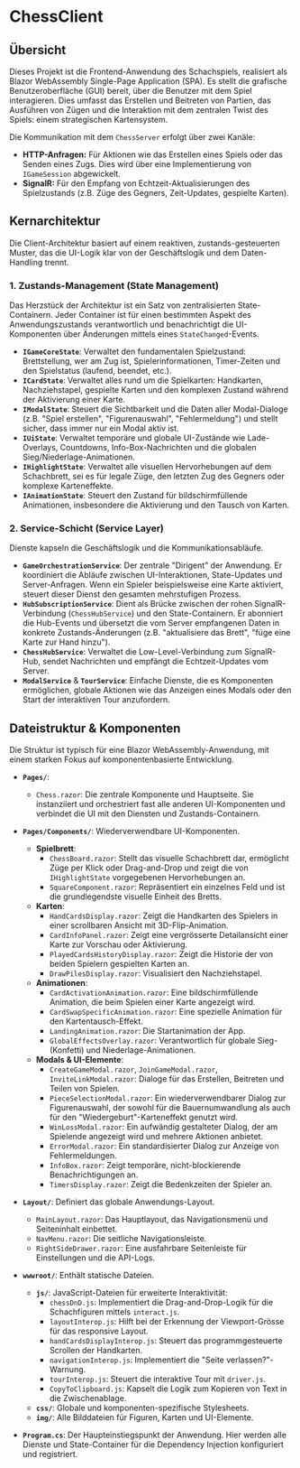 ﻿# ChessClient

## Übersicht

Dieses Projekt ist die Frontend-Anwendung des Schachspiels, realisiert als Blazor WebAssembly Single-Page Application (SPA). Es stellt die grafische Benutzeroberfläche (GUI) bereit, über die Benutzer mit dem Spiel interagieren. Dies umfasst das Erstellen und Beitreten von Partien, das Ausführen von Zügen und die Interaktion mit dem zentralen Twist des Spiels: einem strategischen Kartensystem.

Die Kommunikation mit dem `ChessServer` erfolgt über zwei Kanäle:
* **HTTP-Anfragen:** Für Aktionen wie das Erstellen eines Spiels oder das Senden eines Zugs. Dies wird über eine Implementierung von `IGameSession` abgewickelt.
* **SignalR:** Für den Empfang von Echtzeit-Aktualisierungen des Spielzustands (z.B. Züge des Gegners, Zeit-Updates, gespielte Karten).

## Kernarchitektur

Die Client-Architektur basiert auf einem reaktiven, zustands-gesteuerten Muster, das die UI-Logik klar von der Geschäftslogik und dem Daten-Handling trennt.

### 1. Zustands-Management (State Management)

Das Herzstück der Architektur ist ein Satz von zentralisierten State-Containern. Jeder Container ist für einen bestimmten Aspekt des Anwendungszustands verantwortlich und benachrichtigt die UI-Komponenten über Änderungen mittels eines `StateChanged`-Events.

* **`IGameCoreState`**: Verwaltet den fundamentalen Spielzustand: Brettstellung, wer am Zug ist, Spielerinformationen, Timer-Zeiten und den Spielstatus (laufend, beendet, etc.).
* **`ICardState`**: Verwaltet alles rund um die Spielkarten: Handkarten, Nachziehstapel, gespielte Karten und den komplexen Zustand während der Aktivierung einer Karte.
* **`IModalState`**: Steuert die Sichtbarkeit und die Daten aller Modal-Dialoge (z.B. "Spiel erstellen", "Figurenauswahl", "Fehlermeldung") und stellt sicher, dass immer nur ein Modal aktiv ist.
* **`IUiState`**: Verwaltet temporäre und globale UI-Zustände wie Lade-Overlays, Countdowns, Info-Box-Nachrichten und die globalen Sieg/Niederlage-Animationen.
* **`IHighlightState`**: Verwaltet alle visuellen Hervorhebungen auf dem Schachbrett, sei es für legale Züge, den letzten Zug des Gegners oder komplexe Karteneffekte.
* **`IAnimationState`**: Steuert den Zustand für bildschirmfüllende Animationen, insbesondere die Aktivierung und den Tausch von Karten.

### 2. Service-Schicht (Service Layer)

Dienste kapseln die Geschäftslogik und die Kommunikationsabläufe.

* **`GameOrchestrationService`**: Der zentrale "Dirigent" der Anwendung. Er koordiniert die Abläufe zwischen UI-Interaktionen, State-Updates und Server-Anfragen. Wenn ein Spieler beispielsweise eine Karte aktiviert, steuert dieser Dienst den gesamten mehrstufigen Prozess.
* **`HubSubscriptionService`**: Dient als Brücke zwischen der rohen SignalR-Verbindung (`ChessHubService`) und den State-Containern. Er abonniert die Hub-Events und übersetzt die vom Server empfangenen Daten in konkrete Zustands-Änderungen (z.B. "aktualisiere das Brett", "füge eine Karte zur Hand hinzu").
* **`ChessHubService`**: Verwaltet die Low-Level-Verbindung zum SignalR-Hub, sendet Nachrichten und empfängt die Echtzeit-Updates vom Server.
* **`ModalService`** & **`TourService`**: Einfache Dienste, die es Komponenten ermöglichen, globale Aktionen wie das Anzeigen eines Modals oder den Start der interaktiven Tour anzufordern.

## Dateistruktur & Komponenten

Die Struktur ist typisch für eine Blazor WebAssembly-Anwendung, mit einem starken Fokus auf komponentenbasierte Entwicklung.

* **`Pages/`**:
    * `Chess.razor`: Die zentrale Komponente und Hauptseite. Sie instanziiert und orchestriert fast alle anderen UI-Komponenten und verbindet die UI mit den Diensten und Zustands-Containern.

* **`Pages/Components/`**: Wiederverwendbare UI-Komponenten.
    * **Spielbrett**:
        * `ChessBoard.razor`: Stellt das visuelle Schachbrett dar, ermöglicht Züge per Klick oder Drag-and-Drop und zeigt die von `IHighlightState` vorgegebenen Hervorhebungen an.
        * `SquareComponent.razor`: Repräsentiert ein einzelnes Feld und ist die grundlegendste visuelle Einheit des Bretts.
    * **Karten**:
        * `HandCardsDisplay.razor`: Zeigt die Handkarten des Spielers in einer scrollbaren Ansicht mit 3D-Flip-Animation.
        * `CardInfoPanel.razor`: Zeigt eine vergrösserte Detailansicht einer Karte zur Vorschau oder Aktivierung.
        * `PlayedCardsHistoryDisplay.razor`: Zeigt die Historie der von beiden Spielern gespielten Karten an.
        * `DrawPilesDisplay.razor`: Visualisiert den Nachziehstapel.
    * **Animationen**:
        * `CardActivationAnimation.razor`: Eine bildschirmfüllende Animation, die beim Spielen einer Karte angezeigt wird.
        * `CardSwapSpecificAnimation.razor`: Eine spezielle Animation für den Kartentausch-Effekt.
        * `LandingAnimation.razor`: Die Startanimation der App.
        * `GlobalEffectsOverlay.razor`: Verantwortlich für globale Sieg- (Konfetti) und Niederlage-Animationen.
    * **Modals & UI-Elemente**:
        * `CreateGameModal.razor`, `JoinGameModal.razor`, `InviteLinkModal.razor`: Dialoge für das Erstellen, Beitreten und Teilen von Spielen.
        * `PieceSelectionModal.razor`: Ein wiederverwendbarer Dialog zur Figurenauswahl, der sowohl für die Bauernumwandlung als auch für den "Wiedergeburt"-Karteneffekt genutzt wird.
        * `WinLossModal.razor`: Ein aufwändig gestalteter Dialog, der am Spielende angezeigt wird und mehrere Aktionen anbietet.
        * `ErrorModal.razor`: Ein standardisierter Dialog zur Anzeige von Fehlermeldungen.
        * `InfoBox.razor`: Zeigt temporäre, nicht-blockierende Benachrichtigungen an.
        * `TimersDisplay.razor`: Zeigt die Bedenkzeiten der Spieler an.

* **`Layout/`**: Definiert das globale Anwendungs-Layout.
    * `MainLayout.razor`: Das Hauptlayout, das Navigationsmenü und Seiteninhalt einbettet.
    * `NavMenu.razor`: Die seitliche Navigationsleiste.
    * `RightSideDrawer.razor`: Eine ausfahrbare Seitenleiste für Einstellungen und die API-Logs.

* **`wwwroot/`**: Enthält statische Dateien.
    * **`js/`**: JavaScript-Dateien für erweiterte Interaktivität:
        * `chessDnD.js`: Implementiert die Drag-and-Drop-Logik für die Schachfiguren mittels `interact.js`.
        * `layoutInterop.js`: Hilft bei der Erkennung der Viewport-Grösse für das responsive Layout.
        * `handCardsDisplayInterop.js`: Steuert das programmgesteuerte Scrollen der Handkarten.
        * `navigationInterop.js`: Implementiert die "Seite verlassen?"-Warnung.
        * `tourInterop.js`: Steuert die interaktive Tour mit `driver.js`.
        * `CopyToClipboard.js`: Kapselt die Logik zum Kopieren von Text in die Zwischenablage.
    * **`css/`**: Globale und komponenten-spezifische Stylesheets.
    * **`img/`**: Alle Bilddateien für Figuren, Karten und UI-Elemente.

* **`Program.cs`**: Der Haupteinstiegspunkt der Anwendung. Hier werden alle Dienste und State-Container für die Dependency Injection konfiguriert und registriert.